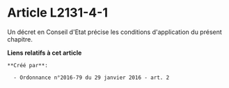 # Article L2131-4-1

Un décret en Conseil d'Etat précise les conditions d'application du présent chapitre.

**Liens relatifs à cet article**

	**Créé par**:

	  - Ordonnance n°2016-79 du 29 janvier 2016 - art. 2
